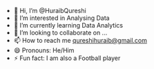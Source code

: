 - 👋 Hi, I’m @HuraibQureshi
- 👀 I’m interested in Analysing Data  
- 🌱 I’m currently learning Data Analytics
- 💞️ I’m looking to collaborate on ...
- 📫 How to reach me qureshihuraib@gmail.com
- 😄 Pronouns: He/Him
- ⚡ Fun fact: I am also a Football player

<!---
HuraibQureshi/HuraibQureshi is a ✨ special ✨ repository because its `README.md` (this file) appears on your GitHub profile.
You can click the Preview link to take a look at your changes.
--->
